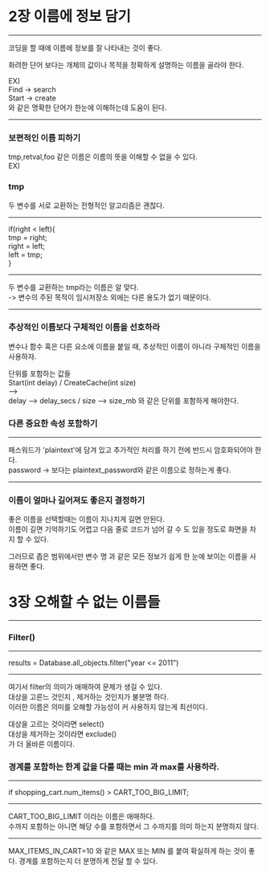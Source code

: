 # 2장 이름에 정보 담기
_________________________________________
코딩을 할 때에 이름에 정보를 잘 나타내는 것이 좋다.

화려한 단어 보다는 개체의 값이나 목적을 정확하게 설명하는 이름을 골라야 한다.

EX)   
Find -> search  
Start -> create  
와 같은 명확한 단어가 한눈에 이해하는데 도움이 된다.
_________________________________________
### 보편적인 이름 피하기
tmp,retval,foo 같은 이름은 이름의 뜻을 이해할 수 없을 수 있다.   
EX)  
### tmp
두 변수를 서로 교환하는 전형적인 알고리즘은 괜찮다.
_________________________________________
if(right < left){  
    tmp = right;  
    right = left;  
    left = tmp;  
}
_________________________________________  
두 변수를 교환하는 tmp라는 이름은 알 맞다.   
-> 변수의 주된 목적이 임시저장소 외에는 다른 용도가 없기 때문이다.  
_________________________________________
### 추상적인  이름보다 구체적인 이름을 선호하라

변수나 함수 혹은 다른 요소에 이름을 붙일 때, 추상적인 이름이 아니라 구체적인 이름을 사용하자.

단위를 포함하는 값들    
Start(int delay) / CreateCache(int size)   
-->  
delay --> delay_secs   / size --> size_mb 와 같은 단위를 포함하게 해야한다.


### 다른 중요한 속성 포함하기
_________________________________________
패스워드가 'plaintext'에 담겨 있고 추가적인 처리를 하기 전에 반드시 암호화되어야 한다.   
password -> 보다는 plaintext_password와 같은 이름으로 정하는게 좋다.

_________________________________________
### 이름이 얼마나 길어져도 좋은지 결정하기

좋은 이름을 선택할때는 이름이 지나치게 길면 안된다.   
이름이 길면 기억하기도 어렵고 다음 줄로 코드가 넘어 갈 수 도 있을 정도로 화면을 차지 할 수 있다.
  
그러므로 좁은 범위에서만 변수 명 과 같은 모든 정보가 쉽게 한 눈에 보이는 이름을 사용하면 좋다.


# 3장 오해할 수 없는 이름들

_________________________________________
### Filter()   
_________________________________________
results = Database.all_objects.filter("year <= 2011")   
_________________________________________
여기서 filter의 의미가 애매하여 문제가 생길 수 있다.   
대상을 고른느 것인지 , 제거하는 것인지가 불분명 하다.   
이러한 이름은 의미를 오해할 가능성이 커 사용하지 않는게 최선이다.

대상을 고르는 것이라면 select()    
대상을 제거하는 것이라면 exclude()   
가 더 올바른 이름이다.



### 경계를 포함하는 한계 값을 다룰 때는 min 과 max를 사용하라.
_________________________________________
if shopping_cart.num_items() > CART_TOO_BIG_LIMIT;
_________________________________________

CART_TOO_BIG_LIMIT 이라는 이름은 애매하다.   
수까지 포함하는 아니면 해당 수를 포함하면서 그 수까지를 의미 하는지 분명하지 않다.   

_________________________________________
MAX_ITEMS_IN_CART=10
와 같은 MAX 또는 MIN 를 붙여 확실하게 하는 것이 좋다. 경계를 포함하는지 더 분명하게 전달 할 수 있다.   




